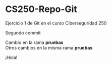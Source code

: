 # CS250-Repo-Git
Ejercicio 1 de Git en el curso Ciberseguridad 250


Segundo commit

Cambio en la rama **pruebas**  
Otros cambios en la misma rama **pruebas**  

¡Hola!
